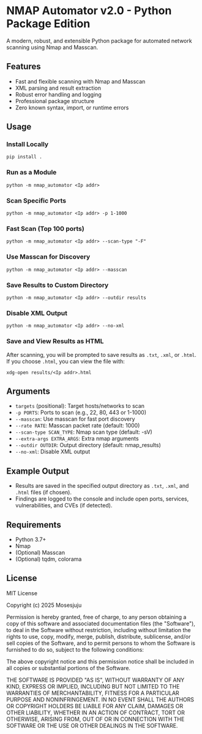 # NMAP Automator v2.0 - Python Package Edition



A modern, robust, and extensible Python package for automated network scanning using Nmap and Masscan.

## Features
- Fast and flexible scanning with Nmap and Masscan
- XML parsing and result extraction
- Robust error handling and logging
- Professional package structure
- Zero known syntax, import, or runtime errors

## Usage

### Install Locally
```
pip install .
```


### Run as a Module
```
python -m nmap_automator <Ip addr>
```


### Scan Specific Ports
```
python -m nmap_automator <Ip addr> -p 1-1000
```


### Fast Scan (Top 100 ports)
```
python -m nmap_automator <Ip addr> --scan-type "-F"
```


### Use Masscan for Discovery
```
python -m nmap_automator <Ip addr> --masscan
```


### Save Results to Custom Directory
```
python -m nmap_automator <Ip addr> --outdir results
```


### Disable XML Output
```
python -m nmap_automator <Ip addr> --no-xml
```


### Save and View Results as HTML
After scanning, you will be prompted to save results as `.txt`, `.xml`, or `.html`. If you choose `.html`, you can view the file with:
```
xdg-open results/<Ip addr>.html
```

## Arguments
- `targets` (positional): Target hosts/networks to scan
- `-p PORTS`: Ports to scan (e.g., 22, 80, 443 or 1-1000)
- `--masscan`: Use masscan for fast port discovery
- `--rate RATE`: Masscan packet rate (default: 1000)
- `--scan-type SCAN_TYPE`: Nmap scan type (default: -sV)
- `--extra-args EXTRA_ARGS`: Extra nmap arguments
- `--outdir OUTDIR`: Output directory (default: nmap_results)
- `--no-xml`: Disable XML output

## Example Output
- Results are saved in the specified output directory as `.txt`, `.xml`, and `.html` files (if chosen).
- Findings are logged to the console and include open ports, services, vulnerabilities, and CVEs (if detected).

## Requirements
- Python 3.7+
- Nmap
- (Optional) Masscan
- (Optional) tqdm, colorama

## License
MIT License

Copyright (c) 2025 Mosesjuju

Permission is hereby granted, free of charge, to any person obtaining a copy
of this software and associated documentation files (the "Software"), to deal
in the Software without restriction, including without limitation the rights
to use, copy, modify, merge, publish, distribute, sublicense, and/or sell
copies of the Software, and to permit persons to whom the Software is
furnished to do so, subject to the following conditions:

The above copyright notice and this permission notice shall be included in all
copies or substantial portions of the Software.

THE SOFTWARE IS PROVIDED "AS IS", WITHOUT WARRANTY OF ANY KIND, EXPRESS OR
IMPLIED, INCLUDING BUT NOT LIMITED TO THE WARRANTIES OF MERCHANTABILITY,
FITNESS FOR A PARTICULAR PURPOSE AND NONINFRINGEMENT. IN NO EVENT SHALL THE
AUTHORS OR COPYRIGHT HOLDERS BE LIABLE FOR ANY CLAIM, DAMAGES OR OTHER
LIABILITY, WHETHER IN AN ACTION OF CONTRACT, TORT OR OTHERWISE, ARISING FROM,
OUT OF OR IN CONNECTION WITH THE SOFTWARE OR THE USE OR OTHER DEALINGS IN THE
SOFTWARE.
